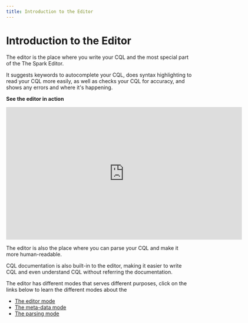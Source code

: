 ```yaml
---
title: Introduction to the Editor
---
```


# Introduction to the Editor

The editor is the place where you write your CQL and the most special part of the The Spark Editor.

It suggests keywords to autocomplete your CQL, does syntax highlighting to read your CQL more easily, as well as checks your CQL for accuracy, and shows any errors and where it's happening.

**See the editor in action**

<iframe title="vimeo-player" src="https://player.vimeo.com/video/1081104117?h=9155afde6f" width="640" height="360" frameborder="0" allowfullscreen></iframe>

The editor is also the place where you can parse your CQL and make it more human-readable.

CQL documentation is also built-in to the editor, making it easier to write CQL and even understand CQL without referring the documentation.

The editor has different modes that serves different purposes, click on the links below to learn the different modes about the

- [The editor mode](/editor/editor-mode)
- [The meta-data mode](/editor/metadata-mode)
- [The parsing mode](/editor/parsing-mode)
